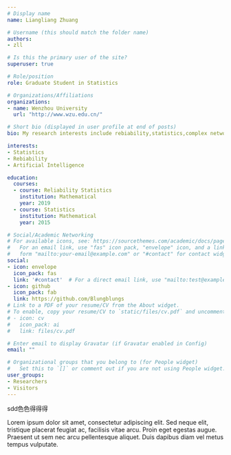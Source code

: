 ```yaml
---
# Display name
name: Liangliang Zhuang

# Username (this should match the folder name)
authors:
- zll

# Is this the primary user of the site?
superuser: true

# Role/position
role: Graduate Student in Statistics

# Organizations/Affiliations
organizations:
- name: Wenzhou University
  url: "http://www.wzu.edu.cn/"

# Short bio (displayed in user profile at end of posts)
bio: My research interests include rebiability,statistics,complex network.

interests:
- Statistics
- Rebiability
- Artificial Intelligence

education:
  courses:
  - course: Reliability Statistics
    institution: Mathematical
    year: 2019
  - course: Statistics
    institution: Mathematical
    year: 2015

# Social/Academic Networking
# For available icons, see: https://sourcethemes.com/academic/docs/page-builder/#icons
#   For an email link, use "fas" icon pack, "envelope" icon, and a link in the
#   form "mailto:your-email@example.com" or "#contact" for contact widget.
social:
- icon: envelope
  icon_pack: fas
  link: '#contact'  # For a direct email link, use "mailto:test@example.org".
- icon: github
  icon_pack: fab
  link: https://github.com/Blungblungs
# Link to a PDF of your resume/CV from the About widget.
# To enable, copy your resume/CV to `static/files/cv.pdf` and uncomment the lines below.
# - icon: cv
#   icon_pack: ai
#   link: files/cv.pdf

# Enter email to display Gravatar (if Gravatar enabled in Config)
email: ""

# Organizational groups that you belong to (for People widget)
#   Set this to `[]` or comment out if you are not using People widget.
user_groups:
- Researchers
- Visitors
---
```


sdd色色得得得

Lorem ipsum dolor sit amet, consectetur adipiscing elit. Sed neque elit, tristique placerat feugiat ac, facilisis vitae arcu. Proin eget egestas augue. Praesent ut sem nec arcu pellentesque aliquet. Duis dapibus diam vel metus tempus vulputate.
